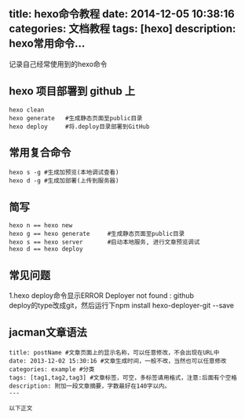 title: hexo命令教程
date: 2014-12-05 10:38:16
categories: 文档教程
tags: [hexo]
description: hexo常用命令...
---

记录自己经常使用到的hexo命令

<!--more-->

## hexo 项目部署到 github 上
```
hexo clean
hexo generate   #生成静态页面至public目录
hexo deploy     #将.deploy目录部署到GitHub
```

## 常用复合命令
```
hexo s -g #生成加预览(本地调试查看)
hexo d -g #生成加部署(上传到服务器)
```

## 简写
```
hexo n == hexo new
hexo g == hexo generate     #生成静态页面至public目录
hexo s == hexo server       #启动本地服务, 进行文章预览调试
hexo d == hexo deploy
```

## 常见问题
1.hexo deploy命令显示ERROR Deployer not found : github  
    deploy的type改成git，然后运行下npm install hexo-deployer-git --save

## jacman文章语法
```
title: postName #文章页面上的显示名称，可以任意修改，不会出现在URL中
date: 2013-12-02 15:30:16 #文章生成时间，一般不改，当然也可以任意修改
categories: example #分类
tags: [tag1,tag2,tag3] #文章标签，可空，多标签请用格式，注意:后面有个空格
description: 附加一段文章摘要，字数最好在140字以内。
---

以下正文
```